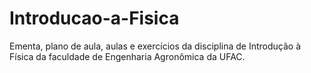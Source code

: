 # Introducao-a-Fisica
Ementa, plano de aula, aulas e exercícios da disciplina de Introdução à Física da faculdade de Engenharia Agronômica da UFAC.
